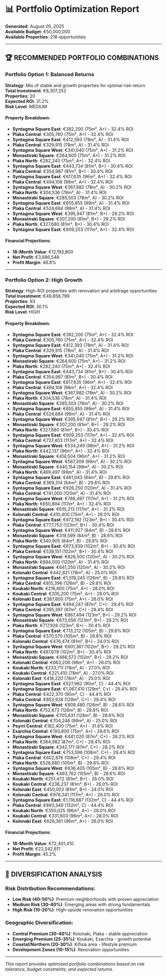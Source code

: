 # 📊 Portfolio Optimization Report

**Generated**: August 05, 2025  
**Available Budget**: €50,000,000  
**Available Properties**: 218 opportunities  

---

## 🏆 **RECOMMENDED PORTFOLIO COMBINATIONS**

### Portfolio Option 1: Balanced Returns

**Strategy**: Mix of stable and growth properties for optimal risk-return  
**Total Investment**: €8,307,252  
**Properties**: 20  
**Expected ROI**: 31.2%  
**Risk Level**: MEDIUM  

#### Property Breakdown:
- **Syntagma Square East**: €382,200 (75m², A+) - 32.4% ROI
- **Plaka Central**: €305,760 (75m², A+) - 32.4% ROI
- **Syntagma Square East**: €412,393 (78m², A) - 31.4% ROI
- **Plaka Central**: €329,915 (78m², A) - 31.4% ROI
- **Syntagma Square West**: €341,040 (75m², A+) - 31.2% ROI
- **Monastiraki Square**: €264,600 (75m², A+) - 31.2% ROI
- **Plaka North**: €282,240 (75m², A+) - 32.4% ROI
- **Syntagma Square East**: €443,734 (81m², B+) - 30.4% ROI
- **Plaka Central**: €354,987 (81m², B+) - 30.4% ROI
- **Syntagma Square East**: €617,635 (96m², A+) - 32.4% ROI
- **Plaka Central**: €494,108 (96m², A+) - 32.4% ROI
- **Syntagma Square West**: €367,982 (78m², A) - 30.2% ROI
- **Plaka North**: €304,536 (78m², A) - 31.4% ROI
- **Monastiraki Square**: €285,503 (78m², A) - 30.2% ROI
- **Syntagma Square East**: €655,855 (99m², A) - 31.4% ROI
- **Plaka Central**: €524,684 (99m², A) - 31.4% ROI
- **Syntagma Square West**: €395,947 (81m², B+) - 29.2% ROI
- **Monastiraki Square**: €307,200 (81m², B+) - 29.2% ROI
- **Plaka North**: €327,680 (81m², B+) - 30.4% ROI
- **Syntagma Square East**: €909,253 (117m², A+) - 32.4% ROI

#### Financial Projections:
- **18-Month Value**: €12,193,800
- **Net Profit**: €3,886,548
- **Profit Margin**: 46.8%

---

### Portfolio Option 2: High Growth

**Strategy**: High-ROI properties with renovation and arbitrage opportunities  
**Total Investment**: €49,858,799  
**Properties**: 93  
**Expected ROI**: 30.1%  
**Risk Level**: HIGH  

#### Property Breakdown:
- **Syntagma Square East**: €382,200 (75m², A+) - 32.4% ROI
- **Plaka Central**: €305,760 (75m², A+) - 32.4% ROI
- **Syntagma Square East**: €412,393 (78m², A) - 31.4% ROI
- **Plaka Central**: €329,915 (78m², A) - 31.4% ROI
- **Syntagma Square West**: €341,040 (75m², A+) - 31.2% ROI
- **Monastiraki Square**: €264,600 (75m², A+) - 31.2% ROI
- **Plaka North**: €282,240 (75m², A+) - 32.4% ROI
- **Syntagma Square East**: €443,734 (81m², B+) - 30.4% ROI
- **Plaka Central**: €354,987 (81m², B+) - 30.4% ROI
- **Syntagma Square East**: €617,635 (96m², A+) - 32.4% ROI
- **Plaka Central**: €494,108 (96m², A+) - 32.4% ROI
- **Syntagma Square West**: €367,982 (78m², A) - 30.2% ROI
- **Plaka North**: €304,536 (78m², A) - 31.4% ROI
- **Monastiraki Square**: €285,503 (78m², A) - 30.2% ROI
- **Syntagma Square East**: €655,855 (99m², A) - 31.4% ROI
- **Plaka Central**: €524,684 (99m², A) - 31.4% ROI
- **Syntagma Square West**: €395,947 (81m², B+) - 29.2% ROI
- **Monastiraki Square**: €307,200 (81m², B+) - 29.2% ROI
- **Plaka North**: €327,680 (81m², B+) - 30.4% ROI
- **Syntagma Square East**: €909,253 (117m², A+) - 32.4% ROI
- **Plaka Central**: €727,403 (117m², A+) - 32.4% ROI
- **Syntagma Square West**: €534,249 (96m², A+) - 31.2% ROI
- **Plaka North**: €442,137 (96m², A+) - 32.4% ROI
- **Monastiraki Square**: €414,504 (96m², A+) - 31.2% ROI
- **Syntagma Square West**: €567,309 (99m², A) - 30.2% ROI
- **Monastiraki Square**: €440,154 (99m², A) - 30.2% ROI
- **Plaka North**: €469,497 (99m², A) - 31.4% ROI
- **Syntagma Square East**: €461,643 (84m², B) - 29.8% ROI
- **Plaka Central**: €369,314 (84m², B) - 29.8% ROI
- **Syntagma Square East**: €926,250 (120m², A) - 31.4% ROI
- **Plaka Central**: €741,000 (120m², A) - 31.4% ROI
- **Syntagma Square West**: €786,497 (117m², A+) - 31.2% ROI
- **Plaka North**: €650,894 (117m², A+) - 32.4% ROI
- **Monastiraki Square**: €610,213 (117m², A+) - 31.2% ROI
- **Kolonaki Central**: €410,400 (75m², A+) - 26.0% ROI
- **Syntagma Square East**: €972,192 (123m², B+) - 30.4% ROI
- **Plaka Central**: €777,753 (123m², B+) - 30.4% ROI
- **Syntagma Square West**: €411,927 (84m², B) - 28.6% ROI
- **Monastiraki Square**: €319,599 (84m², B) - 28.6% ROI
- **Plaka North**: €340,905 (84m², B) - 29.8% ROI
- **Syntagma Square East**: €673,939 (102m², B+) - 30.4% ROI
- **Plaka Central**: €539,151 (102m², B+) - 30.4% ROI
- **Syntagma Square West**: €826,500 (120m², A) - 30.2% ROI
- **Plaka North**: €684,000 (120m², A) - 31.4% ROI
- **Monastiraki Square**: €641,250 (120m², A) - 30.2% ROI
- **Kolonaki Central**: €442,821 (78m², A) - 25.0% ROI
- **Syntagma Square East**: €1,019,245 (126m², B) - 29.8% ROI
- **Plaka Central**: €815,396 (126m², B) - 29.8% ROI
- **Koukaki North**: €216,600 (75m², A+) - 28.0% ROI
- **Koukaki Central**: €205,200 (75m², A+) - 28.0% ROI
- **Kolonaki East**: €387,600 (75m², A+) - 26.0% ROI
- **Syntagma Square East**: €494,247 (87m², C+) - 29.4% ROI
- **Plaka Central**: €395,397 (87m², C+) - 29.4% ROI
- **Syntagma Square West**: €867,494 (123m², B+) - 29.2% ROI
- **Monastiraki Square**: €673,056 (123m², B+) - 29.2% ROI
- **Plaka North**: €717,926 (123m², B+) - 30.4% ROI
- **Syntagma Square East**: €713,212 (105m², B) - 29.8% ROI
- **Plaka Central**: €570,570 (105m², B) - 29.8% ROI
- **Kolonaki Central**: €476,474 (81m², B+) - 24.0% ROI
- **Syntagma Square West**: €601,361 (102m², B+) - 29.2% ROI
- **Plaka North**: €497,678 (102m², B+) - 30.4% ROI
- **Monastiraki Square**: €466,573 (102m², B+) - 29.2% ROI
- **Kolonaki Central**: €663,206 (96m², A+) - 26.0% ROI
- **Koukaki North**: €233,711 (78m², A) - 27.0% ROI
- **Koukaki Central**: €221,410 (78m², A) - 27.0% ROI
- **Kolonaki East**: €418,220 (78m², A) - 25.0% ROI
- **Syntagma Square East**: €527,962 (90m², C) - 44.4% ROI
- **Syntagma Square East**: €1,067,410 (129m², C+) - 29.4% ROI
- **Plaka Central**: €422,370 (90m², C) - 44.4% ROI
- **Plaka Central**: €853,928 (129m², C+) - 29.4% ROI
- **Syntagma Square West**: €909,480 (126m², B) - 28.6% ROI
- **Plaka North**: €752,673 (126m², B) - 29.8% ROI
- **Monastiraki Square**: €705,631 (126m², B) - 28.6% ROI
- **Kolonaki Central**: €704,246 (99m², A) - 25.0% ROI
- **Psyrri Central**: €182,400 (75m², A+) - 31.6% ROI
- **Exarchia Central**: €193,800 (75m², A+) - 29.6% ROI
- **Syntagma Square West**: €441,020 (87m², C+) - 28.2% ROI
- **Plaka North**: €364,982 (87m², C+) - 29.4% ROI
- **Monastiraki Square**: €342,171 (87m², C+) - 28.2% ROI
- **Syntagma Square East**: €753,596 (108m², C+) - 29.4% ROI
- **Plaka Central**: €602,876 (108m², C+) - 29.4% ROI
- **Plaka North**: €526,680 (105m², B) - 29.8% ROI
- **Syntagma Square West**: €636,405 (105m², B) - 28.6% ROI
- **Monastiraki Square**: €493,762 (105m², B) - 28.6% ROI
- **Koukaki North**: €251,472 (81m², B+) - 26.0% ROI
- **Koukaki Central**: €238,237 (81m², B+) - 26.0% ROI
- **Kolonaki East**: €450,003 (81m², B+) - 24.0% ROI
- **Kolonaki Central**: €976,341 (117m², A+) - 26.0% ROI
- **Syntagma Square East**: €1,116,687 (132m², C) - 44.4% ROI
- **Plaka Central**: €893,349 (132m², C) - 44.4% ROI
- **Koukaki North**: €350,025 (96m², A+) - 28.0% ROI
- **Koukaki Central**: €331,603 (96m², A+) - 28.0% ROI
- **Kolonaki East**: €626,361 (96m², A+) - 26.0% ROI

#### Financial Projections:
- **18-Month Value**: €72,401,410
- **Net Profit**: €22,542,611
- **Profit Margin**: 45.2%

---

## 🎯 **DIVERSIFICATION ANALYSIS**

### Risk Distribution Recommendations:
- **Low Risk (40-50%)**: Premium neighborhoods with proven appreciation
- **Medium Risk (30-40%)**: Emerging areas with strong fundamentals  
- **High Risk (10-20%)**: High-upside renovation opportunities

### Geographic Diversification:
- **Central Premium (30-40%)**: Kolonaki, Plaka - stable appreciation
- **Emerging Premium (25-35%)**: Koukaki, Exarchia - growth potential
- **Coastal/Northern (20-30%)**: Kifisia area - lifestyle premium
- **Development Zones (10-15%)**: Renovation opportunities

---

*This report provides optimized portfolio combinations based on risk tolerance, budget constraints, and expected returns.*
